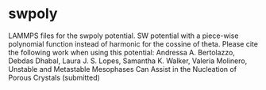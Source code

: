 # swpoly
LAMMPS files for the swpoly potential. SW potential with a piece-wise polynomial function instead of harmonic for the cossine of theta.
Please cite the following work when using this potential:
Andressa A. Bertolazzo, Debdas Dhabal, Laura J. S. Lopes, Samantha K. Walker, Valeria Molinero, Unstable and Metastable Mesophases Can Assist in the Nucleation of Porous Crystals (submitted)
